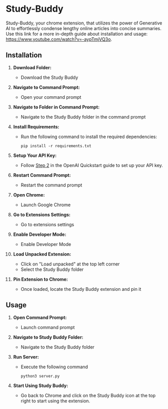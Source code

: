 # Study-Buddy

Study-Buddy, your chrome extension, that utilizes the power of Generative AI to effortlessly condense lengthy online articles into concise summaries. Use this link for a more in-depth guide about installation and usage: https://www.youtube.com/watch?v=-aypTmjVQ3o.

## Installation

1. **Download Folder:**
   - Download the Study Buddy

2. **Navigate to Command Prompt:**
   - Open your command prompt

3. **Navigate to Folder in Command Prompt:**
   - Navigate to the Study Buddy folder in the command prompt

4. **Install Requirements:**
   - Run the following command to install the required dependencies:
     ```
     pip install -r requirements.txt
     ```

5. **Setup Your API Key:**
   - Follow [Step 2](https://platform.openai.com/docs/quickstart?context=python) in the OpenAI Quickstart guide to set up your API key.

6. **Restart Command Prompt:**
   - Restart the command prompt

7. **Open Chrome:**
   - Launch Google Chrome

8. **Go to Extensions Settings:**
   - Go to extensions settings
     
9. **Enable Developer Mode:**
   - Enable Developer Mode
     
10. **Load Unpacked Extension:**
    - Click on "Load unpacked" at the top left corner
    - Select the Study Buddy folder

11. **Pin Extension to Chrome:**
    - Once loaded, locate the Study Buddy extension and pin it
      
## Usage

1. **Open Command Prompt:**
   - Launch command prompt

2. **Navigate to Study Buddy Folder:**
   - Navigate to the Study Buddy folder

3. **Run Server:**
   - Execute the following command
     ```
     python3 server.py
     ```

4. **Start Using Study Buddy:**
   - Go back to Chrome and click on the Study Buddy icon at the top right to start using the extension.


